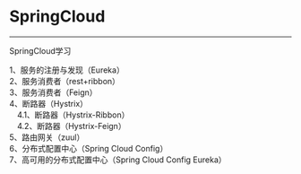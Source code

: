 # SpringCloud
---------------
SpringCloud学习

1、服务的注册与发现（Eureka）<br>
2、服务消费者（rest+ribbon）<br>
3、服务消费者（Feign）<br>
4、断路器（Hystrix）<br>
&emsp;4.1、断路器（Hystrix-Ribbon）<br>
&emsp;4.2、断路器（Hystrix-Feign）<br>
5、路由网关（zuul）<br>
6、分布式配置中心（Spring Cloud Config）<br>
7、高可用的分布式配置中心（Spring Cloud Config Eureka）<br>
